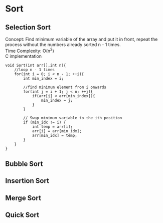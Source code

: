 # Sort
## Selection Sort
Concept: Find minimum variable of the array and put it in front, repeat the process without the numbers already sorted n - 1 times. \
Time Complexity: O(n<sup>2</sup>) \
C implementation
```
void Sort(int arr[],int n){
    //loop n - 1 times
    for(int i = 0; i < n - 1; ++i){
        int min_index = i;

        //find minimum element from i onwards
        for(int j = i + 1; j < n; ++j){
            if(arr[j] < arr[min_index]){
                min_index = j;
            }
        }

        // Swap minimum variable to the ith position
        if (min_idx != i) {
            int temp = arr[i];
            arr[i] = arr[min_idx];
            arr[min_idx] = temp;
        }
    }
}
```
## Bubble Sort
## Insertion Sort
## Merge Sort
## Quick Sort